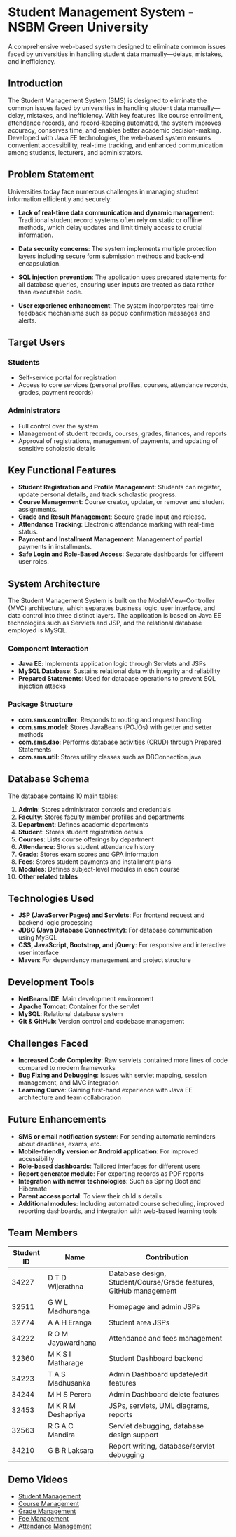 # Student Management System - NSBM Green University

A comprehensive web-based system designed to eliminate common issues faced by universities in handling student data manually—delays, mistakes, and inefficiency.

## Introduction

The Student Management System (SMS) is designed to eliminate the common issues faced by universities in handling student data manually—delay, mistakes, and inefficiency. With key features like course enrollment, attendance records, and record-keeping automated, the system improves accuracy, conserves time, and enables better academic decision-making. Developed with Java EE technologies, the web-based system ensures convenient accessibility, real-time tracking, and enhanced communication among students, lecturers, and administrators.

## Problem Statement

Universities today face numerous challenges in managing student information efficiently and securely:

- **Lack of real-time data communication and dynamic management**: Traditional student record systems often rely on static or offline methods, which delay updates and limit timely access to crucial information.
  
- **Data security concerns**: The system implements multiple protection layers including secure form submission methods and back-end encapsulation.

- **SQL injection prevention**: The application uses prepared statements for all database queries, ensuring user inputs are treated as data rather than executable code.

- **User experience enhancement**: The system incorporates real-time feedback mechanisms such as popup confirmation messages and alerts.

## Target Users

### Students
- Self-service portal for registration
- Access to core services (personal profiles, courses, attendance records, grades, payment records)

### Administrators
- Full control over the system
- Management of student records, courses, grades, finances, and reports
- Approval of registrations, management of payments, and updating of sensitive scholastic details

## Key Functional Features

- **Student Registration and Profile Management**: Students can register, update personal details, and track scholastic progress.
- **Course Management**: Course creator, updater, or remover and student assignments.
- **Grade and Result Management**: Secure grade input and release.
- **Attendance Tracking**: Electronic attendance marking with real-time status.
- **Payment and Installment Management**: Management of partial payments in installments.
- **Safe Login and Role-Based Access**: Separate dashboards for different user roles.

## System Architecture

The Student Management System is built on the Model-View-Controller (MVC) architecture, which separates business logic, user interface, and data control into three distinct layers. The application is based on Java EE technologies such as Servlets and JSP, and the relational database employed is MySQL.

### Component Interaction
- **Java EE**: Implements application logic through Servlets and JSPs
- **MySQL Database**: Sustains relational data with integrity and reliability
- **Prepared Statements**: Used for database operations to prevent SQL injection attacks

### Package Structure
- **com.sms.controller**: Responds to routing and request handling
- **com.sms.model**: Stores JavaBeans (POJOs) with getter and setter methods
- **com.sms.dao**: Performs database activities (CRUD) through Prepared Statements
- **com.sms.util**: Stores utility classes such as DBConnection.java

## Database Schema

The database contains 10 main tables:

1. **Admin**: Stores administrator controls and credentials
2. **Faculty**: Stores faculty member profiles and departments
3. **Department**: Defines academic departments
4. **Student**: Stores student registration details
5. **Courses**: Lists course offerings by department
6. **Attendance**: Stores student attendance history
7. **Grade**: Stores exam scores and GPA information
8. **Fees**: Stores student payments and installment plans
9. **Modules**: Defines subject-level modules in each course
10. **Other related tables**

## Technologies Used

- **JSP (JavaServer Pages) and Servlets**: For frontend request and backend logic processing
- **JDBC (Java Database Connectivity)**: For database communication using MySQL
- **CSS, JavaScript, Bootstrap, and jQuery**: For responsive and interactive user interface
- **Maven**: For dependency management and project structure

## Development Tools

- **NetBeans IDE**: Main development environment
- **Apache Tomcat**: Container for the servlet
- **MySQL**: Relational database system
- **Git & GitHub**: Version control and codebase management

## Challenges Faced

- **Increased Code Complexity**: Raw servlets contained more lines of code compared to modern frameworks
- **Bug Fixing and Debugging**: Issues with servlet mapping, session management, and MVC integration
- **Learning Curve**: Gaining first-hand experience with Java EE architecture and team collaboration

## Future Enhancements

- **SMS or email notification system**: For sending automatic reminders about deadlines, exams, etc.
- **Mobile-friendly version or Android application**: For improved accessibility
- **Role-based dashboards**: Tailored interfaces for different users
- **Report generator module**: For exporting records as PDF reports
- **Integration with newer technologies**: Such as Spring Boot and Hibernate
- **Parent access portal**: To view their child's details
- **Additional modules**: Including automated course scheduling, improved reporting dashboards, and integration with web-based learning tools

## Team Members

| Student ID | Name | Contribution |
|------------|------|--------------|
| 34227 | D T D Wijerathna | Database design, Student/Course/Grade features, GitHub management |
| 32511 | G W L Madhuranga | Homepage and admin JSPs |
| 32774 | A A H Eranga | Student area JSPs |
| 34222 | R O M Jayawardhana | Attendance and fees management |
| 32360 | M K S I Matharage | Student Dashboard backend |
| 34223 | T A S Madhusanka | Admin Dashboard update/edit features |
| 34244 | M H S Perera | Admin Dashboard delete features |
| 32453 | M K R M Deshapriya | JSPs, servlets, UML diagrams, reports |
| 32563 | R G A C Mandira | Servlet debugging, database design support |
| 34210 | G B R Laksara | Report writing, database/servlet debugging |

## Demo Videos

- [Student Management](https://youtu.be/t-Xa3jjgfiQ?si=KHZzrK-ANQ_z4IaV)
- [Course Management](https://youtu.be/XZb6pvg3SHE?si=KW19etxpy-nFAnas)
- [Grade Management](https://youtu.be/KcYwG9BjyIc?si=2AkGXg-Cgt3cMrY8)
- [Fee Management](https://youtu.be/FJcSeXzXLIE?si=ziu8PeYT-jJK45ZF)
- [Attendance Management](https://youtu.be/BRskEY9H-jk?si=sxLNOdA9qAO20GaN)
